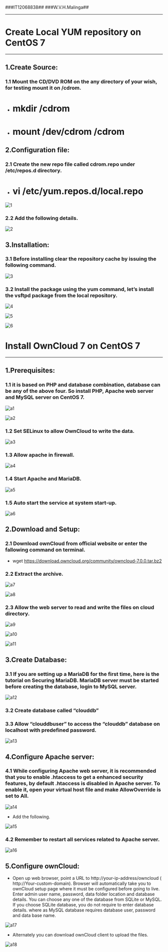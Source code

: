 ###IT12068838##
###W.V.H.Malinga##

----------


# Create Local YUM repository on CentOS 7 #
------------------------------------------

## 1.Create Source: ##
### 1.1 Mount the CD/DVD ROM on the any directory of your wish, for testing mount it on /cdrom. ###

* # mkdir /cdrom 
* # mount /dev/cdrom /cdrom

## 2.Configuration file: ##
### 2.1 Create the new repo file called cdrom.repo under /etc/repos.d directory. ##

* # vi /etc/yum.repos.d/local.repo

![1](https://scontent-ams3-1.xx.fbcdn.net/hphotos-xpf1/v/t1.0-9/11796359_972786909433580_3787227264172542481_n.jpg?oh=e4da01ae5d3faa067a4a02b1197eda59&oe=564ADE4E)

### 2.2 Add the following details. ###

![2](https://scontent-ams3-1.xx.fbcdn.net/hphotos-xfa1/v/t1.0-9/11822308_972786919433579_7522304763833638445_n.jpg?oh=7d188a07a12b8c19116d3980237f133a&oe=5651DA61)

## 3.Installation: ##
### 3.1 Before installing clear the repository cache by issuing the following command. ###

![3](https://scontent-ams3-1.xx.fbcdn.net/hphotos-xfp1/v/t1.0-9/11828783_972786949433576_3206604363380409048_n.jpg?oh=861d7dc3a949978cec114ce431f743ad&oe=565BE3FC)

### 3.2 Install the package using the yum command, let’s install the vsftpd package from the local repository. ###

![4](https://scontent-ams3-1.xx.fbcdn.net/hphotos-xfa1/v/t1.0-9/11813533_972786996100238_7157562868563993355_n.jpg?oh=05c4e1fb4a2b88ff1097c1f415e79124&oe=56383285)

![5](https://scontent-ams3-1.xx.fbcdn.net/hphotos-xat1/v/t1.0-9/11143468_972787039433567_1322442666722115865_n.jpg?oh=2f113c806cde19bc5d95259cf34dd532&oe=56419034)

![6](https://scontent-ams3-1.xx.fbcdn.net/hphotos-xpa1/v/t1.0-9/11796271_972787202766884_7149415709095642346_n.jpg?oh=28a503520951daf20a4f4bfc521fb40a&oe=564F4395)

# Install OwnCloud 7 on CentOS 7 #
----------------------------------

## 1.Prerequisites: ##
### 1.1 it is based on PHP and database combination, database can be any of the above four. So install PHP, Apache web server and MySQL server on CentOS 7. ###

![a1](https://scontent-ams3-1.xx.fbcdn.net/hphotos-xta1/v/t1.0-9/11144903_972787232766881_3793629089785570007_n.jpg?oh=be361608d54613b25f5d4599deac7bf4&oe=5655C19E)

![a2](https://scontent-ams3-1.xx.fbcdn.net/hphotos-xaf1/v/t1.0-9/11813403_972787259433545_1490655195124097027_n.jpg?oh=a19abf6a18829bdc911dc1971fc07a36&oe=564E1D52)

### 1.2 Set SELinux to allow OwnCloud to write the data. ###

![a3](https://scontent-ams3-1.xx.fbcdn.net/hphotos-xft1/v/t1.0-9/11800078_972787306100207_7250731718140946561_n.jpg?oh=efc8f56df2459f1fa56feb920d53ebb9&oe=5645FA60)

### 1.3 Allow apache in firewall. ###

![a4](https://scontent-ams3-1.xx.fbcdn.net/hphotos-xft1/v/t1.0-9/11825881_972787319433539_5833916289851440137_n.jpg?oh=5acb0566c7302eefce7398733719f25a&oe=5650536B)

### 1.4 Start Apache and MariaDB. ###

![a5](https://scontent-ams3-1.xx.fbcdn.net/hphotos-xfa1/v/t1.0-9/11054280_972787332766871_4790966344752091218_n.jpg?oh=fe100919bb3083b1dcffbc80828ae8c9&oe=5653A3DB)

### 1.5 Auto start the service at system start-up. ###

![a6](https://scontent-ams3-1.xx.fbcdn.net/hphotos-xfp1/v/t1.0-9/11836652_972787342766870_7391236364047913662_n.jpg?oh=49d7b849007c26b04f2767feb89a3a8e&oe=563BB772)

## 2.Download and Setup: ##
### 2.1 Download ownCloud from official website or enter the fallowing command on terminal. ###

* wget https://download.owncloud.org/community/owncloud-7.0.0.tar.bz2

### 2.2 Extract the archive. ###

![a7](https://scontent-ams3-1.xx.fbcdn.net/hphotos-xtp1/v/t1.0-9/11800508_972787396100198_1121634173984782988_n.jpg?oh=565bb3fe108aa2ea853ad739be112891&oe=563E6C3D)

![a8](https://scontent-ams3-1.xx.fbcdn.net/hphotos-xft1/v/t1.0-9/11831748_972787439433527_6160962993680637829_n.jpg?oh=b05aece2aaa5b584032afd4abb55b2b6&oe=564E2C97)

### 2.3 Allow the web server to read and write the files on cloud directory. ###

![a9](https://scontent-ams3-1.xx.fbcdn.net/hphotos-xtp1/v/t1.0-9/11796439_972787446100193_7877211800433023807_n.jpg?oh=0a54c915b005f944ed1d9ab1a27a3165&oe=56561B22)

![a10](https://scontent-ams3-1.xx.fbcdn.net/hphotos-xat1/v/t1.0-9/11265121_972787499433521_5496489501887613233_n.jpg?oh=b86d2e083d822ef25688982e9511ce29&oe=564614B8)

![a11](https://scontent-ams3-1.xx.fbcdn.net/hphotos-xpa1/v/t1.0-9/11800396_972787519433519_3259988085311233195_n.jpg?oh=088b7b9d5199a15ff1485672cf672ec9&oe=564A0426)

## 3.Create Database: ##
### 3.1 If you are setting up a MariaDB for the first time, here is the tutorial on Securing MariaDB.  MariaDB server must be started before creating the database, login to MySQL server. ###

![a12](https://scontent-ams3-1.xx.fbcdn.net/hphotos-xtf1/v/t1.0-9/11813295_972787542766850_2821491067885580741_n.jpg?oh=ef95c743d439e2f635fdcddf0e47b1eb&oe=565148FB)

### 3.2 Create database called “clouddb” ###
### 3.3 Allow “clouddbuser” to access the “clouddb” database on localhost with predefined password. ###

![a13](https://scontent-ams3-1.xx.fbcdn.net/hphotos-xta1/v/t1.0-9/11800114_972787622766842_7737091638826257223_n.jpg?oh=ffb9bc95566f0549d894287ad7dbf560&oe=565B8C83)

## 4.Configure Apache server: ##
### 4.1 While configuring Apache web server, it is recommended that you to enable .htaccess to get a enhanced security features, by default .htaccess is disabled in Apache server. To enable it, open your virtual host file and make AllowOverride is set to All. ###

![a14](https://scontent-ams3-1.xx.fbcdn.net/hphotos-xtf1/v/t1.0-9/11800172_972787659433505_8375361115061643718_n.jpg?oh=528086b3fe088f2874700a09fbf6a782&oe=56573041)

* Add the following.

![a15](https://scontent-ams3-1.xx.fbcdn.net/hphotos-xfa1/v/t1.0-9/11822659_972787676100170_3659147236722103275_n.jpg?oh=49c9507fb4a5aaf8f1b0729a3c058936&oe=564F0012)

### 4.2 Remember to restart all services related to Apache server. ###

![a16](https://scontent-ams3-1.xx.fbcdn.net/hphotos-xap1/v/t1.0-9/11825991_972787696100168_5465583993007228220_n.jpg?oh=9c3c862a6be96fa028973d7a12c879f3&oe=565C2CDD)

## 5.Configure ownCloud: ##

* Open up web browser, point a URL to http://your-ip-address/owncloud ( http://Your-custom-domain). Browser will automatically take you to ownCloud setup page where it must be configured before going to live. Enter admin user name, password, data folder location and database details. You can choose any one of the database from SQLite or MySQL. If you choose SQLite database, you do not require to enter database details. where as MySQL database requires database user, password and data base name.

![a17](https://scontent-ams3-1.xx.fbcdn.net/hphotos-xtf1/v/t1.0-9/11811428_972787722766832_2150495110391355710_n.jpg?oh=d0ec9d58592449a4df48bc7ec2401594&oe=564F3D43)

* Alternately you can download ownCloud client to upload the files.

![a18](https://scontent-ams3-1.xx.fbcdn.net/hphotos-xpa1/v/t1.0-9/11206959_972787759433495_7414465118415566222_n.jpg?oh=51d2f40803d0ba0b535292508676a395&oe=5658418C)